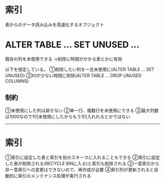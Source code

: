 # 索引
表からのデータ読み込みを高速化するオブジェクト
## 


# ALTER TABLE ... SET UNUSED ... 

既存の列を未使用できる
→削除に時間がかかる表とかに有効

以下を想定している。
①削除したい列を一旦未使用に(ALTER TABLE ... SET UNUSED)
②IOが少ない時間に削除(ALTER TABLE ... DROP UNUSED COLUMNS)

## 制約
①未使用にした列は戻せない
②単一行、複数行を未使用にできる
③最大列数は1000なので1行未使用にしたからもう1行入れれるとかではない

---
# 索引

①索引に設定した表と索引を別のスキーマに入れることもできる
②索引に設定した表が削除される(RECYCLE BINに入る)と索引も削除される
③一意索引から非一意索引への変更はできないので、再作成が必要
④索引列が更新されると自動的に索引のメンテナンス処理が実行される